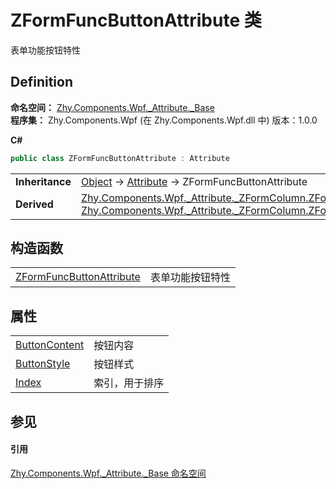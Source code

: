 # ZFormFuncButtonAttribute 类


表单功能按钮特性



## Definition
**命名空间：** <a href="N_Zhy_Components_Wpf__Attribute__Base">Zhy.Components.Wpf._Attribute._Base</a>  
**程序集：** Zhy.Components.Wpf (在 Zhy.Components.Wpf.dll 中) 版本：1.0.0

**C#**
``` C#
public class ZFormFuncButtonAttribute : Attribute
```

<table><tr><td><strong>Inheritance</strong></td><td><a href="https://learn.microsoft.com/dotnet/api/system.object" target="_blank" rel="noopener noreferrer">Object</a>  →  <a href="https://learn.microsoft.com/dotnet/api/system.attribute" target="_blank" rel="noopener noreferrer">Attribute</a>  →  ZFormFuncButtonAttribute</td></tr>
<tr><td><strong>Derived</strong></td><td><a href="T_Zhy_Components_Wpf__Attribute__ZFormColumn_ZFormOperColumnButtonAttribute">Zhy.Components.Wpf._Attribute._ZFormColumn.ZFormOperColumnButtonAttribute</a><br /><a href="T_Zhy_Components_Wpf__Attribute__ZFormColumn_ZFormToolButtonAttribute">Zhy.Components.Wpf._Attribute._ZFormColumn.ZFormToolButtonAttribute</a></td></tr>
</table>



## 构造函数
<table>
<tr>
<td><a href="M_Zhy_Components_Wpf__Attribute__Base_ZFormFuncButtonAttribute__ctor">ZFormFuncButtonAttribute</a></td>
<td>表单功能按钮特性</td></tr>
</table>

## 属性
<table>
<tr>
<td><a href="P_Zhy_Components_Wpf__Attribute__Base_ZFormFuncButtonAttribute_ButtonContent">ButtonContent</a></td>
<td>按钮内容</td></tr>
<tr>
<td><a href="P_Zhy_Components_Wpf__Attribute__Base_ZFormFuncButtonAttribute_ButtonStyle">ButtonStyle</a></td>
<td>按钮样式</td></tr>
<tr>
<td><a href="P_Zhy_Components_Wpf__Attribute__Base_ZFormFuncButtonAttribute_Index">Index</a></td>
<td>索引，用于排序</td></tr>
</table>

## 参见


#### 引用
<a href="N_Zhy_Components_Wpf__Attribute__Base">Zhy.Components.Wpf._Attribute._Base 命名空间</a>  
